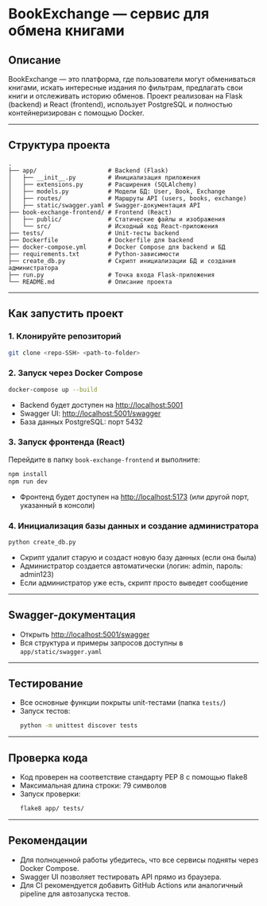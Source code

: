 # BookExchange — сервис для обмена книгами

## Описание

BookExchange — это платформа, где пользователи могут обмениваться книгами, искать интересные издания по фильтрам, предлагать свои книги и отслеживать историю обменов. Проект реализован на Flask (backend) и React (frontend), использует PostgreSQL и полностью контейнеризирован с помощью Docker.

---

## Структура проекта

```
.
├── app/                    # Backend (Flask)
│   ├── __init__.py         # Инициализация приложения
│   ├── extensions.py       # Расширения (SQLAlchemy)
│   ├── models.py           # Модели БД: User, Book, Exchange
│   ├── routes/             # Маршруты API (users, books, exchange)
│   ├── static/swagger.yaml # Swagger-документация API
├── book-exchange-frontend/ # Frontend (React)
│   ├── public/             # Статические файлы и изображения
│   └── src/                # Исходный код React-приложения
├── tests/                  # Unit-тесты backend
├── Dockerfile              # Dockerfile для backend
├── docker-compose.yml      # Docker Compose для backend и БД
├── requirements.txt        # Python-зависимости
├── create_db.py            # Скрипт инициализации БД и создания администратора
├── run.py                  # Точка входа Flask-приложения
└── README.md               # Описание проекта
```

---

## Как запустить проект

### 1. Клонируйте репозиторий

```bash
git clone <repo-SSH> <path-to-folder>
```

### 2. Запуск через Docker Compose

```bash
docker-compose up --build
```
- Backend будет доступен на [http://localhost:5001](http://localhost:5001)
- Swagger UI: [http://localhost:5001/swagger](http://localhost:5001/swagger)
- База данных PostgreSQL: порт 5432

### 3. Запуск фронтенда (React)

Перейдите в папку `book-exchange-frontend` и выполните:
```bash
npm install
npm run dev
```
- Фронтенд будет доступен на [http://localhost:5173](http://localhost:5173) (или другой порт, указанный в консоли)

### 4. Инициализация базы данных и создание администратора

```bash
python create_db.py
```
- Скрипт удалит старую и создаст новую базу данных (если она была)
- Администратор создается автоматически (логин: admin, пароль: admin123)
- Если администратор уже есть, скрипт просто выведет сообщение

---

## Swagger-документация

- Открыть [http://localhost:5001/swagger](http://localhost:5001/swagger)
- Вся структура и примеры запросов доступны в `app/static/swagger.yaml`

---

## Тестирование

- Все основные функции покрыты unit-тестами (папка `tests/`)
- Запуск тестов:
  ```bash
  python -m unittest discover tests
  ```

---

## Проверка кода

- Код проверен на соответствие стандарту PEP 8 с помощью flake8
- Максимальная длина строки: 79 символов
- Запуск проверки:
  ```bash
  flake8 app/ tests/
  ```

---

## Рекомендации

- Для полноценной работы убедитесь, что все сервисы подняты через Docker Compose.
- Swagger UI позволяет тестировать API прямо из браузера.
- Для CI рекомендуется добавить GitHub Actions или аналогичный pipeline для автозапуска тестов.